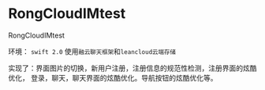 # RongCloudIMtest
RongCloudIMtest 

环境： `swift 2.0`
使用`融云聊天框架`和`leancloud云端存储`

实现了：界面图片的切换，新用户注册，注册信息的规范性检测，注册界面的炫酷优化，
登录，聊天，聊天界面的炫酷优化。导航按钮的炫酷优化等。

